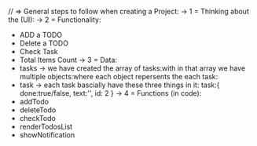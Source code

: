 <!-- Todo List App -->

// => General steps to follow when creating a Project:
-> 1 = Thinking about the (UI):
-> 2 = Functionality:
- ADD a TODO
- Delete a TODO
- Check Task
- Total Items Count
-> 3 = Data:
- tasks -> we have created the array of tasks:with in that array we have multiple objects:where each object repersents the each task: 
- task -> each task bascially have these three things in it:
task:{
    done:true/false,
    text:'',
    id: 2
}
-> 4 = Functions (in code):
- addTodo
- deleteTodo
- checkTodo
- renderTodosList
- showNotification




